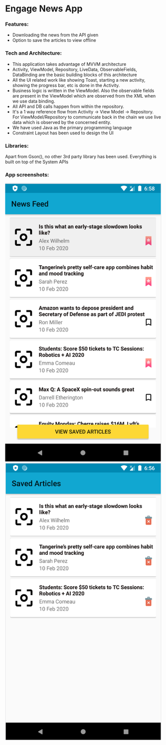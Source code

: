 # Engage News App

### Features:
* Downloading the news from the API given
* Option to save the articles to view offline

### Tech and Architecture:
* This application takes advantage of MVVM architecture
* Activity, ViewModel, Repository, LiveData, ObservableFields, DataBinding are the basic building blocks of this architecture
* All the UI related work like showing Toast, starting a new activity, showing the progress bar, etc is done in the Activity. 
* Business logic is written in the ViewModel. Also the observable fields are present in the ViewModel which are observed from the XML when we use data binding. 
* All API and DB calls happen from within the repository.
* It's a 1 way reference flow from Activity -> View Model -> Repository. For ViewModel/Repository to communicate back in the chain we use live data which is observed by the concerned entity.
* We have used Java as the primary programming language
* Constraint Layout has been used to design the UI

### Libraries:
Apart from Gson(), no other 3rd party library has been used. Everything is built on top of the System APIs

### App screenshots:
![Image description](https://github.com/rohegde7/Moengage-Android-NewsApp/blob/master/app%20screenshorts/Screenshot%202020-03-29%20at%206.58.28%20PM.png)
![Image description](https://github.com/rohegde7/Moengage-Android-NewsApp/blob/master/app%20screenshorts/Screenshot%202020-03-29%20at%206.56.15%20PM.png)
